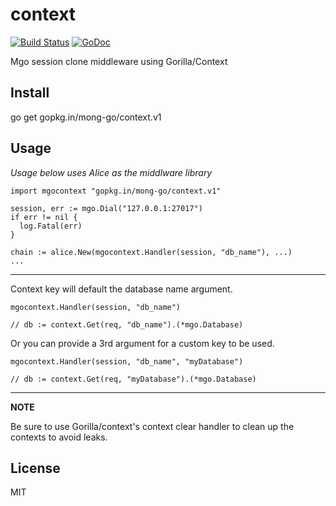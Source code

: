 # context

[![Build Status](https://travis-ci.org/mong-go/context.svg?branch=master)](https://travis-ci.org/mong-go/context)
[![GoDoc](https://godoc.org/gopkg.in/mong-go/context.v1?status.svg)](http://godoc.org/gopkg.in/mong-go/context.v1)

Mgo session clone middleware using Gorilla/Context

## Install

  go get gopkg.in/mong-go/context.v1

## Usage

*Usage below uses Alice as the middlware library*

    import mgocontext "gopkg.in/mong-go/context.v1"

    session, err := mgo.Dial("127.0.0.1:27017")
    if err != nil {
      log.Fatal(err)
    }

    chain := alice.New(mgocontext.Handler(session, "db_name"), ...)
    ...

---

Context key will default the database name argument.

    mgocontext.Handler(session, "db_name")

    // db := context.Get(req, "db_name").(*mgo.Database)

Or you can provide a 3rd argument for a custom key to be used.

    mgocontext.Handler(session, "db_name", "myDatabase")

    // db := context.Get(req, "myDatabase").(*mgo.Database)

---

__NOTE__

Be sure to use Gorilla/context's context clear handler to clean up the contexts to avoid leaks.

## License 

MIT
